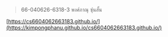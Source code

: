 >66-040626-6318-3 พงศ์ภาณุ ซุ่นสั้น

[https://cs6604062663183.github.io/](https://kimpongphanu.github.io/cs6604062663183.github.io/)
